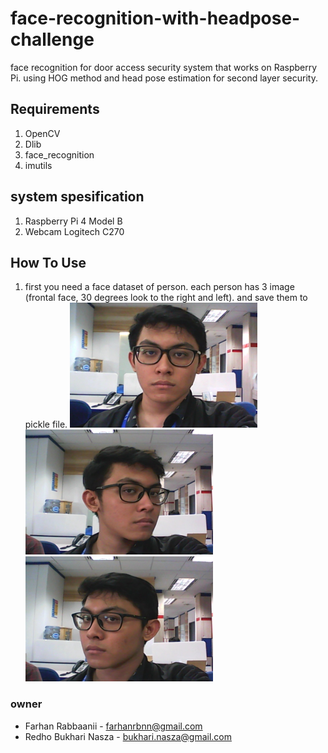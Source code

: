 # face-recognition-with-headpose-challenge
face recognition for door access security system that works on Raspberry Pi. using HOG method and head pose estimation for second layer security. 

## Requirements
1. OpenCV
2. Dlib
3. face_recognition
4. imutils

## system spesification
1. Raspberry Pi 4 Model B 
2. Webcam Logitech C270 

## How To Use
1. first you need a face dataset of person. each person has 3 image (frontal face, 30 degrees look to the right and left). and save them to pickle file.
   <!-- ![alt text](example-image/1.jpg)  -->
   <img src="example-image/1.jpg" width="300" height="200">
   <img src="example-image/2.jpg" width="300" height="200">
   <img src="example-image/3.jpg" width="300" height="200">
### owner
- Farhan Rabbaanii - farhanrbnn@gmail.com
- Redho Bukhari Nasza - bukhari.nasza@gmail.com
